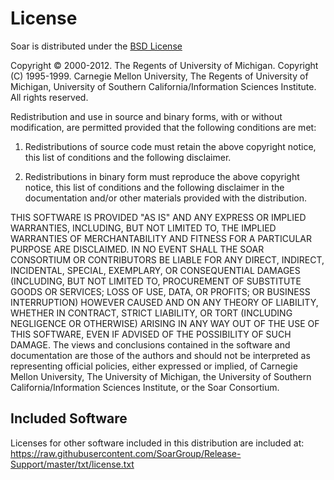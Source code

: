 # License
Soar is distributed under the [BSD License](http://www.opensource.org/licenses/bsd-2-license.php)

Copyright &copy; 2000-2012. The Regents of University of Michigan. Copyright (C) 
1995-1999. Carnegie Mellon University, The Regents of University of Michigan, University of Southern California/Information Sciences Institute.  All rights reserved.


Redistribution and use in source and binary forms, with or without 
modification, are permitted provided that the following conditions are 
met:

1.  Redistributions of source code must retain the above copyright 
notice, this list of conditions and the following disclaimer.

2.  Redistributions in binary form must reproduce the above copyright 
notice, this list of conditions and the following disclaimer in the 
documentation and/or other materials provided with the distribution.

THIS SOFTWARE IS PROVIDED "AS IS" AND ANY EXPRESS OR IMPLIED 
WARRANTIES, INCLUDING, BUT NOT LIMITED TO, THE IMPLIED WARRANTIES OF 
MERCHANTABILITY AND FITNESS FOR A PARTICULAR PURPOSE ARE DISCLAIMED. IN 
NO EVENT SHALL THE SOAR CONSORTIUM OR CONTRIBUTORS BE LIABLE FOR ANY 
DIRECT, INDIRECT, INCIDENTAL, SPECIAL, EXEMPLARY, OR CONSEQUENTIAL 
DAMAGES (INCLUDING, BUT NOT LIMITED TO, PROCUREMENT OF SUBSTITUTE GOODS 
OR SERVICES; LOSS OF USE, DATA, OR PROFITS; OR BUSINESS INTERRUPTION) 
HOWEVER CAUSED AND ON ANY THEORY OF LIABILITY, WHETHER IN CONTRACT, 
STRICT LIABILITY, OR TORT (INCLUDING NEGLIGENCE OR OTHERWISE) ARISING IN 
ANY WAY OUT OF THE USE OF THIS SOFTWARE, EVEN IF ADVISED OF THE 
POSSIBILITY OF SUCH DAMAGE. The views and conclusions contained in the 
software and documentation are those of the authors and should not be 
interpreted as representing official policies, either expressed or 
implied, of Carnegie Mellon University, The University of Michigan, the 
University of Southern California/Information Sciences Institute, or the 
Soar Consortium.

## Included Software
Licenses for other software included in this distribution are included 
at:
https://raw.githubusercontent.com/SoarGroup/Release-Support/master/txt/license.txt
